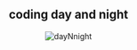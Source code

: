 <div align="center">

 ## coding day and night


  
![dayNnight](https://user-images.githubusercontent.com/7276145/119195665-0393c580-ba53-11eb-8dfb-fec7185eaf7e.gif)

</div>




<!--
**WizardSource/WizardSource** is a ✨ _special_ ✨ repository because its `README.md` (this file) appears on your GitHub profile.


[panda]: https://user-images.githubusercontent.com/7276145/117089593-ec02d000-ad23-11eb-8019-80bd34eecaa3.gif
[repo-url]: https://github.com/wizardsource/
[banner-url]: https://user-images.githubusercontent.com/7276145/117090386-308f6b00-ad26-11eb-9763-2c0c3d47c5db.gif



Here are some ideas to get you started:

- 🔭 I’m currently working on ...
- 🌱 I’m currently learning ...
- 👯 I’m looking to collaborate on ...
- 🤔 I’m looking for help with ...
- 💬 Ask me about ...
- 📫 How to reach me: ...
- 😄 Pronouns: ...
- ⚡ Fun fact: ...
-->
